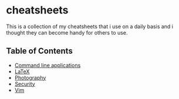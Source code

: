 # cheatsheets
This is a collection of my cheatsheets that i use on a daily basis and i
thought they can become handy for others to use.

## Table of Contents
- [Command line applications](./content/CLA/)
- [LaTeX](./content/LaTeX/)
- [Photography](./content/Photography/)
- [Security](./content/Security/)
- [Vim](./content/Vim)
